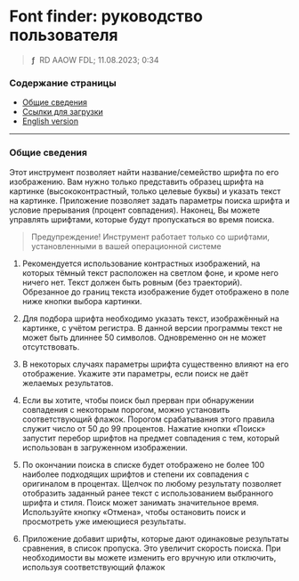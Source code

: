 # Font finder: руководство пользователя
> **ƒ** &nbsp;RD AAOW FDL; 11.08.2023; 0:34



### Содержание страницы

- [Общие сведения](#section-1)
- [Ссылки для загрузки](https://adslbarxatov.github.io/DPArray/ru#font-finder)
- [English version](https://adslbarxatov.github.io/FontFinder)

---

### Общие сведения

Этот инструмент позволяет найти название/семейство шрифта по его изображению. Вам нужно только
представить образец шрифта на картинке (высококонтрастный, только целевые буквы) и указать текст на картинке.
Приложение позволяет задать параметры поиска шрифта и условие прерывания (процент совпадения).
Наконец, Вы можете управлять шрифтами, которые будут пропускаться во время поиска.

> Предупреждение! Инструмент работает только со шрифтами, установленными в вашей операционной системе

1. Рекомендуется использование контрастных изображений, на которых тёмный текст расположен на светлом фоне,
и кроме него ничего нет. Текст должен быть ровным (без траекторий). Обрезанное до границ текста изображение
будет отображено в поле ниже кнопки выбора картинки.

2. Для подбора шрифта необходимо указать текст, изображённый на картинке, с учётом регистра.  В данной версии
программы текст не может быть длиннее 50 символов. Одновременно он не может отсутствовать.

3. В некоторых случаях параметры шрифта существенно влияют на его отображение. Укажите эти параметры,
если поиск не даёт желаемых результатов.

4. Если вы хотите, чтобы поиск был прерван при обнаружении совпадения с некоторым порогом, можно установить
соответствующий флажок. Порогом срабатывания этого правила служит число от 50 до 99 процентов. Нажатие кнопки
«Поиск» запустит перебор шрифтов на предмет совпадения с тем, который использован в загруженном изображении.

5. По окончании поиска в списке будет отображено не более 100 наиболее подходящих шрифтов и степени их совпадения
с оригиналом в процентах. Щелчок по любому результату позволяет отобразить заданный ранее текст с использованием
выбранного шрифта и стиля. Поиск может занимать значительное время. Используйте кнопку «Отмена», чтобы остановить
поиск и просмотреть уже имеющиеся результаты.

6. Приложение добавит шрифты, которые дают одинаковые результаты сравнения, в список пропуска. Это увеличит
скорость поиска. При необходимости вы можете изменить его вручную или отключить, используя соответствующий флажок
